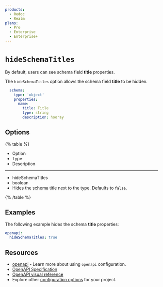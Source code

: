 ```yaml
---
products:
  - Redoc
  - Realm
plans:
  - Pro
  - Enterprise
  - Enterprise+
---
```

# `hideSchemaTitles`

By default, users can see schema field **title** properties.

The `hideSchemaTitles` option allows the schema field **title** to be hidden.

```yaml {% title="redocly.yaml" %}
  schema:
    type: 'object'
    properties:
      name:
        title: Title
        type: string
        description: hooray
```

## Options

{% table %}

* Option
* Type
* Description

---

* hideSchemaTitles
* boolean
* Hides the schema title next to the type. Defaults to `false`.

{% /table %}

## Examples

The following example hides the schema **title** properties:

```yaml {% title="redocly.yaml" %}
openapi:
  hideSchemaTitles: true
```

## Resources

- [openapi](./index.md) - Learn more about using `openapi` configuration.
- [OpenAPI Specification](https://spec.openapis.org/oas/latest.html)
- [OpenAPI visual reference](https://redocly.com/learn/openapi/openapi-visual-reference)
- Explore other [configuration options](../index.md) for your project.
